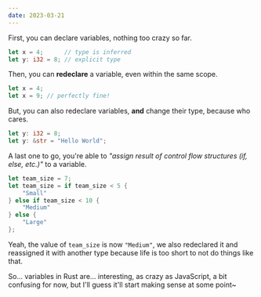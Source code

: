 ```yaml
---
date: 2023-03-21
---
```


First, you can declare variables, nothing too crazy so far.

```rust
let x = 4;      // type is inferred
let y: i32 = 8; // explicit type
```

Then, you can **redeclare** a variable, even within the same scope.
```rust
let x = 4;
let x = 9; // perfectly fine!
```

But, you can also redeclare variables, **and** change their type, because who cares.
```rust
let y: i32 = 8;
let y: &str = "Hello World";
```

A last one to go, you're able to *"assign result of control flow structures (if, else, etc.)"* to a variable.
```rust
let team_size = 7;
let team_size = if team_size < 5 {
    "Small"
} else if team_size < 10 {
    "Medium"
} else {
    "Large"
};
```

Yeah, the value of `team_size` is now `"Medium"`, we also redeclared it and reassigned it with another type because life is too short to not do things like that.

So... variables in Rust are... interesting, as crazy as JavaScript, a bit confusing for now, but I'll guess it'll start making sense at some point~